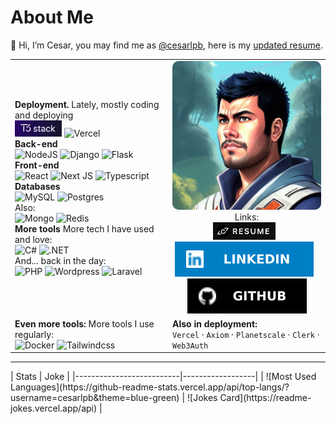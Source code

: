 # About Me 
👋 Hi, I’m Cesar, you may find me as [@cesarlpb](https://github.com/cesarlpb), here is my [updated resume](https://cesarlpb.github.io/cv).

<table style="width:100%;border:0; margin: 0 auto;">
  <tr style="border:0;">
    <td style="border:0; width:50%;">
      <strong>Deployment.</strong> Lately, mostly coding and deploying 
      <br>
      <span class="t3">
        <img src="t3-badge.png" alt="T3 stack" width="75">  
        <img src="https://img.shields.io/badge/Vercel-000000?style=for-the-badge&logo=vercel&logoColor=white" alt="Vercel">
      </span>
      <br>
      <strong>Back-end</strong>
      <br>
      <img src="https://img.shields.io/badge/Node.js-339933?style=for-the-badge&logo=nodedotjs&logoColor=white" alt="NodeJS"> 
      <img src="https://img.shields.io/badge/Django-092E20?style=for-the-badge&logo=django&logoColor=green" alt="Django"> 
      <img src="https://img.shields.io/badge/Flask-000000?style=for-the-badge&logo=flask&logoColor=white" alt="Flask"> 
      <br>
      <strong>Front-end</strong>
      <br>
      <img src="https://img.shields.io/badge/React-20232A?style=for-the-badge&logo=react&logoColor=61DAFB" alt="React"> 
      <img src="https://img.shields.io/badge/next.js-000000?style=for-the-badge&logo=nextdotjs&logoColor=white" alt="Next JS"> 
      <img src="https://img.shields.io/badge/TypeScript-007ACC?style=for-the-badge&logo=typescript&logoColor=white" alt="Typescript">
      <br>
      <strong>Databases</strong>
      <br>
      <img src="https://img.shields.io/badge/MySQL-005C84?style=for-the-badge&logo=mysql&logoColor=white" alt="MySQL"> 
      <img src="https://img.shields.io/badge/PostgreSQL-316192?style=for-the-badge&logo=postgresql&logoColor=white" alt="Postgres">
      <br>
      Also:
      <br>
      <img src="https://img.shields.io/badge/MongoDB-4EA94B?style=for-the-badge&logo=mongodb&logoColor=white" alt="Mongo">
      <img src="https://img.shields.io/badge/redis-%23DD0031.svg?&style=for-the-badge&logo=redis&logoColor=white" alt="Redis">
      <br>
      <strong>More tools</strong> More tech I have used and love:
      <br>
      <img src="https://img.shields.io/badge/C%23-239120?style=for-the-badge&logo=c-sharp&logoColor=white" alt="C#">
      <img src="https://img.shields.io/badge/.NET-512BD4?style=for-the-badge&logo=dotnet&logoColor=white" alt=".NET">
      <br>
      And... back in the day:
      <br>
      <img src="https://img.shields.io/badge/PHP-777BB4?style=for-the-badge&logo=php&logoColor=white" alt="PHP">
      <img src="https://img.shields.io/badge/Wordpress-21759B?style=for-the-badge&logo=wordpress&logoColor=white" alt="Wordpress">
      <img src="https://img.shields.io/badge/Laravel-FF2D20?style=for-the-badge&logo=laravel&logoColor=white" alt="Laravel">
    </td>
    <td style="border:0;width:50%;">
      <div>
        <img src="profile.jpeg" width="400" style="border-radius: 10px;">
      </div>
      <div style="text-align:center;">
        Links:
        <br>
        <a style="display:inline-block; margin: 0 auto;" href="https://cesarlpb.github.io/cv"><img src="resume.png" width="100"></a>
        &nbsp;
        <a style="display:inline-block; margin: 0 auto;" href="https://www.linkedin.com/in/cesarlpb89/"><img src="linkedin.svg"></a>
        &nbsp;
        <a style="display:inline-block; margin: 0 auto;" href="https://github.com/cesarlpb"><img src="github.svg"></a>
      </div> 
    </td>
  </tr>
  <tr>
    <td>
    <strong>Even more tools:</strong> More tools I use regularly:
    <br>
      <img src="https://img.shields.io/badge/Docker-2CA5E0?style=for-the-badge&logo=docker&logoColor=white" alt="Docker"> 
      <img src="https://img.shields.io/badge/Tailwind_CSS-38B2AC?style=for-the-badge&logo=tailwind-css&logoColor=white" alt="Tailwindcss"> 
    </td>
    <td>
      <strong>Also in deployment:</strong>
      <br>
        <code>Vercel</code> · 
        <code>Axiom</code> · 
        <code>Planetscale</code> · 
        <code>Clerk</code> · 
        <code>Web3Auth</code>
    </td>
  </tr>
</table>

<hr>
| Stats | Joke |
|--------------------------|------------------|
| ![Most Used Languages](https://github-readme-stats.vercel.app/api/top-langs/?username=cesarlpb&theme=blue-green) | ![Jokes Card](https://readme-jokes.vercel.app/api) |
